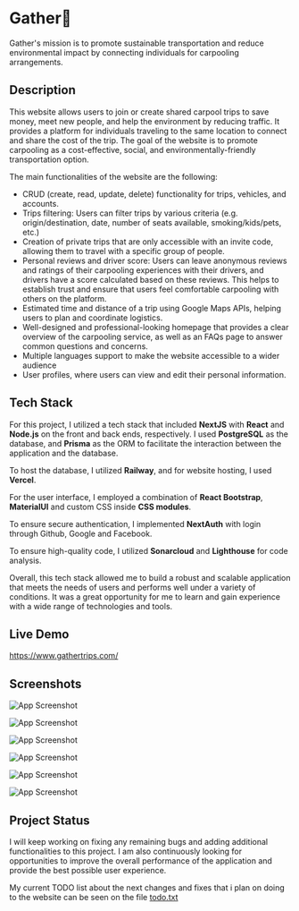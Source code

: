 # Gather🚗

Gather's mission is to promote sustainable transportation and reduce environmental impact by connecting individuals for carpooling arrangements.

## Description

This website allows users to join or create shared carpool trips to save money, meet new people, and help the environment by reducing traffic. It provides a platform for individuals traveling to the same location to connect and share the cost of the trip. The goal of the website is to promote carpooling as a cost-effective, social, and environmentally-friendly transportation option.

The main functionalities of the website are the following:

- CRUD (create, read, update, delete) functionality for trips, vehicles, and accounts.
- Trips filtering: Users can filter trips by various criteria (e.g. origin/destination, date, number of seats available, smoking/kids/pets, etc.)
- Creation of private trips that are only accessible with an invite code, allowing them to travel with a specific group of people.
- Personal reviews and driver score: Users can leave anonymous reviews and ratings of their carpooling experiences with their drivers, and drivers have a score calculated based on these reviews. This helps to establish trust and ensure that users feel comfortable carpooling with others on the platform.
- Estimated time and distance of a trip using Google Maps APIs, helping users to plan and coordinate logistics.
- Well-designed and professional-looking homepage that provides a clear overview of the carpooling service, as well as an FAQs page to answer common questions and concerns.
- Multiple languages support to make the website accessible to a wider audience
- User profiles, where users can view and edit their personal information.

## Tech Stack

For this project, I utilized a tech stack that included **NextJS** with **React** and **Node.js** on the front and back ends, respectively. I used **PostgreSQL** as the database, and **Prisma** as the ORM to facilitate the interaction between the application and the database.

To host the database, I utilized **Railway**, and for website hosting, I used **Vercel**.

For the user interface, I employed a combination of **React Bootstrap**, **MaterialUI** and custom CSS inside **CSS modules**.

To ensure secure authentication, I implemented **NextAuth** with login through Github, Google and Facebook.

To ensure high-quality code, I utilized **Sonarcloud** and **Lighthouse** for code analysis.

Overall, this tech stack allowed me to build a robust and scalable application that meets the needs of users and performs well under a variety of conditions. It was a great opportunity for me to learn and gain experience with a wide range of technologies and tools.

## Live Demo

https://www.gathertrips.com/

## Screenshots

![App Screenshot](https://i.imgur.com/CkvCzj5.png)

![App Screenshot](https://i.imgur.com/z60totm.png)

![App Screenshot](https://i.imgur.com/pesSLNa.png)

![App Screenshot](https://i.imgur.com/2NVVKvq.png)

![App Screenshot](https://i.imgur.com/16ep38x.png)

![App Screenshot](https://i.imgur.com/5XEF7rZ.png)

## Project Status

I will keep working on fixing any remaining bugs and adding additional functionalities to this project. I am also continuously looking for opportunities to improve the overall performance of the application and provide the best possible user experience.

My current TODO list about the next changes and fixes that i plan on doing to the website can be seen on the file [todo.txt](TODO.txt)
